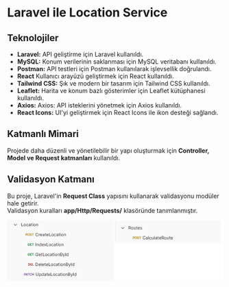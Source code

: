 # Laravel ile Location Service


## Teknolojiler

- **Laravel:** API geliştirme için Laravel kullanıldı.
- **MySQL:** Konum verilerinin saklanması için MySQL veritabanı kullanıldı.
- **Postman:** API testleri için Postman kullanılarak işlevsellik doğrulandı.
- **React** Kullanıcı arayüzü geliştirmek için React kullanıldı.
- **Tailwind CSS:** Şık ve modern bir tasarım için Tailwind CSS kullanıldı.
- **Leaflet:** Harita ve konum bazlı gösterimler için Leaflet kütüphanesi kullanıldı.
- **Axios:** Axios: API isteklerini yönetmek için Axios kullanıldı.
- **React Icons:** UI'yi geliştirmek için React Icons ile ikon desteği sağlandı.  

## Katmanlı Mimari  

Projede daha düzenli ve yönetilebilir bir yapı oluşturmak için **Controller, Model ve Request katmanları** kullanıldı. 

## Validasyon Katmanı  

Bu proje, Laravel'in **Request Class** yapısını kullanarak validasyonu modüler hale getirir.  
Validasyon kuralları **app/Http/Requests/** klasöründe tanımlanmıştır.  


 

![Postman Test - Location Service](images/location-service-postman-test.png)
